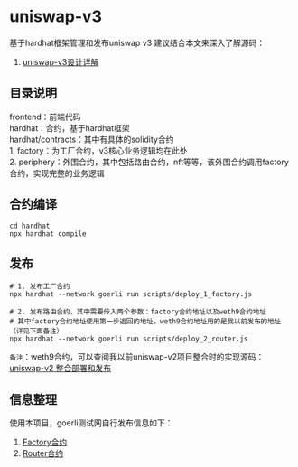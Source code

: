 # uniswap-v3
基于hardhat框架管理和发布uniswap v3
建议结合本文来深入了解源码：
1. [uniswap-v3设计详解](http://www.wjblog.top/articles/a0a6b822/) 

## 目录说明
frontend：前端代码  
hardhat：合约，基于hardhat框架  
hardhat/contracts：其中有具体的solidity合约  
    1. factory：为工厂合约，v3核心业务逻辑均在此处  
    2. periphery：外围合约，其中包括路由合约，nft等等，该外围合约调用factory合约，实现完整的业务逻辑  

## 合约编译
```shell
cd hardhat
npx hardhat compile
```

## 发布
```shell
# 1. 发布工厂合约
npx hardhat --network goerli run scripts/deploy_1_factory.js 

# 2. 发布路由合约，其中需要传入两个参数：factory合约地址以及weth9合约地址
# 其中factory合约地址使用第一步返回的地址，weth9合约地址用的是我以前发布的地址（详见下面备注）
npx hardhat --network goerli run scripts/deploy_2_router.js 
```
`备注`：weth9合约，可以查阅我以前uniswap-v2项目整合时的实现源码：[uniswap-v2 整合部署和发布](https://github.com/jason-wj/uniswap-v2)

## 信息整理
使用本项目，goerli测试网自行发布信息如下：
1. [Factory合约](https://goerli.etherscan.io/address/0xC5F57433074986CD739900242033Ca5E5f6da4be)
2. [Router合约](https://goerli.etherscan.io/address/0x440402159426E17E6715E69D36253FeF77DB812B) 

